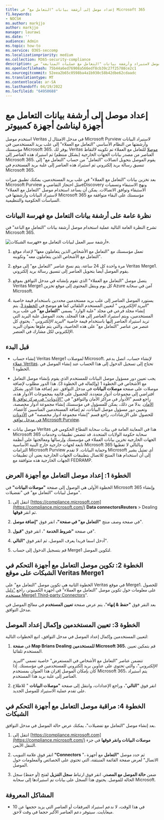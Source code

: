 ```yaml
---
title: إعداد موصل إلى أرشفة بيانات "التعامل مع" في Microsoft 365
f1.keywords:
- NOCSH
ms.author: markjjo
author: markjjo
manager: laurawi
ms.date: ''
audience: Admin
ms.topic: how-to
ms.service: O365-seccomp
ms.localizationpriority: medium
ms.collection: M365-security-compliance
description: يمكن للمسؤولين إعداد موصل لاستيراد وأرشفة بيانات "التعامل مع عمليات المتابعة" من Veritas إلى Microsoft 365. يتيح لك هذا الموصل أرشفة البيانات من مصادر بيانات الجهات الخارجية في Microsoft 365. بعد أرشفتك لهذه البيانات، يمكنك استخدام ميزات التوافق مثل الاحتجاز القانوني والبحث في المحتوى ونهج الاستبقاء لإدارة بيانات الجهات الخارجية.
ms.openlocfilehash: 75b44a6ed76908a566edf8cb39c27f25788ce2c1
ms.sourcegitcommit: 52eea2b65c0598ba4a1b930c58b42dbe62cdaadc
ms.translationtype: MT
ms.contentlocale: ar-SA
ms.lasthandoff: 04/19/2022
ms.locfileid: "64950688"
---
```

# <a name="set-up-a-connector-to-archive-reuters-dealing-data"></a>إعداد موصل إلى أرشفة بيانات التعامل مع أجهزة ليناشئ أجهزة كمبيوتر

استخدم موصل Veritas في مدخل الامتثال ل Microsoft Purview لاستيراد البيانات وأرشفتها من النظام الأساسي "التعامل مع العملاء" إلى علب بريد المستخدمين في مؤسستك Microsoft 365. يوفر لك Veritas [موصلا](https://globanet.com/reuters-dealing/) للتعامل مع العملاء تم تكوينه لالتقاط العناصر من مصدر بيانات الجهات الخارجية (بشكل منتظم) ثم استيراد هذه العناصر إلى Microsoft 365. يقوم الموصل بتحويل اتصالات "التعامل" من حساب "التعامل مع" إلى تنسيق رسالة بريد إلكتروني ثم استيراد هذه العناصر إلى علبة بريد المستخدم في Microsoft 365.

بعد تخزين بيانات "التعامل مع العملاء" في علب بريد المستخدمين، يمكنك تطبيق ميزات Microsoft Purview مثل احتجاز التقاضي وeDiscovery ونهج الاستبقاء وتسميات الاستبقاء وتوافق الاتصالات. يمكن أن يساعد استخدام موصل "التعامل مع العملاء" لاستيراد البيانات وأرشفتها في Microsoft 365 مؤسستك على البقاء متوافقة مع السياسات الحكومية والتنظيمية.

## <a name="overview-of-archiving-reuters-dealing-data"></a>نظرة عامة على أرشفة بيانات التعامل مع فهرسة البيانات

تشرح النظرة العامة التالية عملية استخدام موصل أرشفة بيانات "التعامل مع الباعة" في Microsoft 365.

![أرشفة سير العمل لبيانات التعامل مع «فهرسة الشبكات».](../media/ReuetersDealingConnectorWorkflow.png)

1. تعمل مؤسستك مع "التعامل مع الأشخاص الذين يتعاملون معها" لإعداد موقع "التعامل مع الأشخاص الذين يتعاملون معه" وتكوينه.

2. مرة واحدة كل 24 ساعة، يتم نسخ عناصر "التعامل مع" إلى موقع Veritas Merge1. يقوم الموصل أيضا بتحويل العناصر إلى تنسيق رسالة بريد إلكتروني.

3. يتصل موصل "التعامل مع العملاء" الذي تقوم بإنشائه في مدخل التوافق بموقع Veritas Merge1 كل يوم وينقل المحتوى إلى موقع تخزين Azure آمن في سحابة Microsoft.

4. يستورد الموصل العناصر إلى علب بريد مستخدمين محددين باستخدام قيمة خاصية *"البريد الإلكتروني* " لتعيين المستخدم التلقائي كما هو موضح في [الخطوة 3](#step-3-map-users-and-complete-the-connector-setup). يتم إنشاء مجلد فرعي في مجلد "علبة الوارد" يسمى **"التعامل مع"** في علب بريد المستخدمين، ويتم استيراد العناصر إلى هذا المجلد. يحدد الموصل علبة البريد التي تريد استيراد العناصر إليها باستخدام قيمة خاصية *"البريد الإلكتروني* ". يحتوي كل عنصر من عناصر "التعامل مع" على هذه الخاصية، والتي يتم ملؤها بعنوان البريد الإلكتروني لكل مشارك في العنصر.

## <a name="before-you-begin"></a>قبل البدء

- إنشاء حساب Veritas Merge1 لموصلات Microsoft. لإنشاء حساب، اتصل بدعم [عملاء Veritas](https://globanet.com/contact-us). تحتاج إلى تسجيل الدخول إلى هذا الحساب عند إنشاء الموصل في الخطوة 1.

- يجب تعيين دور مسؤول موصل البيانات للمستخدم الذي يقوم بإنشاء موصل التعامل مع الأشخاص في الخطوة 1 (وإكماله في الخطوة 3). هذا الدور مطلوب لإضافة موصلات على صفحة **موصلات البيانات** في مدخل التوافق. تتم إضافة هذا الدور بشكل افتراضي إلى مجموعات أدوار متعددة. للحصول على قائمة بمجموعات الأدوار هذه، راجع قسم "الأدوار في مراكز الأمان والتوافق" في ["الأذونات" في مركز توافق & الأمان](../security/office-365-security/permissions-in-the-security-and-compliance-center.md#roles-in-the-security--compliance-center). بدلا من ذلك، يمكن للمسؤول في مؤسستك إنشاء مجموعة أدوار مخصصة، وتعيين دور مسؤول موصل البيانات، ثم إضافة المستخدمين المناسبين كأعضاء. للحصول على الإرشادات، راجع قسم "إنشاء مجموعة أدوار مخصصة" في [الأذونات في مدخل توافق Microsoft Purview](microsoft-365-compliance-center-permissions.md#create-a-custom-role-group).

- موصل بيانات Veritas هذا في المعاينة العامة في بيئات سحابة القطاع الحكومي في Microsoft 365 سحابة حكومة الولايات المتحدة. قد تتضمن تطبيقات وخدمات الجهات الخارجية تخزين بيانات العملاء في مؤسستك وإرسالها ومعالجتها على أنظمة تابعة لجهات خارجية خارج البنية الأساسية Microsoft 365 وبالتالي لا تغطيها التزامات Microsoft Purview وحماية البيانات. لا تقدم Microsoft أي تمثيل يشير إلى أن استخدام هذا المنتج للاتصال بتطبيقات الجهات الخارجية يعني أن تطبيقات الجهات الخارجية هذه متوافقة مع FEDRAMP.

## <a name="step-1-set-up-the-reuters-dealing-connector"></a>الخطوة 1: إعداد موصل التعامل مع أجهزة العرض

الخطوة الأولى هي الوصول إلى صفحة **"موصلات البيانات"** في Microsoft 365 وإنشاء موصل لبيانات "التعامل مع" في "تفضيلات".

1. انتقل إلى [https://compliance.microsoft.com](https://compliance.microsoft.com/) **Data connectorsReuters** >  Dealing ثم انقر **فوقها**.

2. في صفحة وصف منتج **"التعامل مع" في صفحة"،** انقر فوق **"إضافة موصل**".

3. في صفحة **"شروط الخدمة** "، انقر فوق **"قبول**".

4. أدخل اسما فريدا يعرف الموصل، ثم انقر فوق **"التالي**".

5. قم بتسجيل الدخول إلى حساب Merge1 لتكوين الموصل.

## <a name="step-2-configure-the-reuters-dealing-connector-on-the-veritas-merge1-site"></a>الخطوة 2: تكوين موصل التعامل مع أجهزة التحكم في الشبكات على موقع Veritas Merge1

الخطوة الثانية هي تكوين موصل "التعامل مع" على Veritas في موقع Merge1. للحصول على معلومات حول تكوين موصل "التعامل مع العملاء" في أجهزة الكمبيوتر، راجع ["دليل مستخدم Merge1 Third-party Connectors](https://docs.ms.merge1.globanetportal.com/Merge1%20Third-Party%20Connectors%20Reuters%20Dealing%20User%20Guide%20.pdf)".

بعد النقر فوق **"حفظ & إنهاء**"، يتم عرض صفحة **تعيين المستخدم** في معالج الموصل في مدخل التوافق.

## <a name="step-3-map-users-and-complete-the-connector-setup"></a>الخطوة 3: تعيين المستخدمين وإكمال إعداد الموصل

لتعيين المستخدمين وإكمال إعداد الموصل في مدخل التوافق، اتبع الخطوات التالية:

1. في **صفحة Map Brians Dealing للمستخدمين Microsoft 365**، قم بتمكين تعيين المستخدم تلقائيا.

   تتضمن عناصر "التعامل مع الأشخاص في المستعرض" خاصية تسمى *"البريد الإلكتروني*"، والتي تحتوي على عناوين بريد إلكتروني للمستخدمين في مؤسستك. إذا كان بإمكان الموصل إقران هذا العنوان بمستخدم Microsoft 365، يتم استيراد العناصر إلى علبة بريد هذا المستخدم.

2. انقر فوق **"التالي**"، وراجع الإعدادات، وانتقل إلى صفحة **"موصلات البيانات** " للاطلاع على تقدم عملية الاستيراد للموصل الجديد.

## <a name="step-4-monitor-the-reuters-dealing-connector"></a>الخطوة 4: مراقبة موصل التعامل مع أجهزة التحكم في الشبكات

بعد إنشاء موصل "التعامل مع تفضيلات"، يمكنك عرض حالة الموصل في مدخل التوافق.

1. انتقل إلى [https://compliance.microsoft.com](https://compliance.microsoft.com/) **موصلات البيانات وانقر فوقها** في جزء التنقل الأيمن.

2. انقر فوق علامة التبويب **"Connectors** "، ثم حدد موصل **"التعامل** مع أجهزة الاتصال" لعرض صفحة القائمة المنبثقة، التي تحتوي على الخصائص والمعلومات حول الموصل.

3. ضمن **حالة الموصل مع المصدر**، انقر فوق ارتباط **سجل التنزيل** لفتح (أو حفظ) سجل الحالة للموصل. يحتوي هذا السجل على بيانات تم استيرادها إلى سحابة Microsoft.

## <a name="known-issues"></a>المشاكل المعروفة

- في هذا الوقت، لا ندعم استيراد المرفقات أو العناصر التي يزيد حجمها عن 10 ميغابايت. سيتوفر دعم العناصر الأكبر حجما في وقت لاحق.